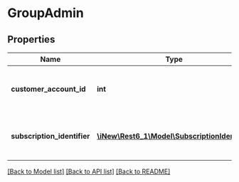 # GroupAdmin

## Properties
Name | Type | Description | Notes
------------ | ------------- | ------------- | -------------
**customer_account_id** | **int** | the customerAccountId of the administrator in case it is a Customer | [optional] 
**subscription_identifier** | [**\iNew\Rest6_1\Model\SubscriptionIdentifier**](SubscriptionIdentifier.md) | the subscriptionIdentifier of the administrator in case it is a Subscription | [optional] 

[[Back to Model list]](../README.md#documentation-for-models) [[Back to API list]](../README.md#documentation-for-api-endpoints) [[Back to README]](../README.md)


